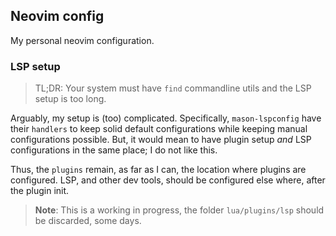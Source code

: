 ## Neovim config

My personal neovim configuration.

### LSP setup

> TL;DR: Your system must have `find` commandline utils and the LSP setup is too long.

Arguably, my setup is (too) complicated. Specifically, `mason-lspconfig` have their `handlers` to keep solid default configurations while keeping manual configurations possible. But, it would mean to have plugin setup *and* LSP configurations in the same place; I do not like this.

Thus, the `plugins` remain, as far as I can, the location where plugins are configured. LSP, and other dev tools, should be configured else where, after the plugin init. 

> **Note**: This is a working in progress, the folder `lua/plugins/lsp` should be discarded, some days.
